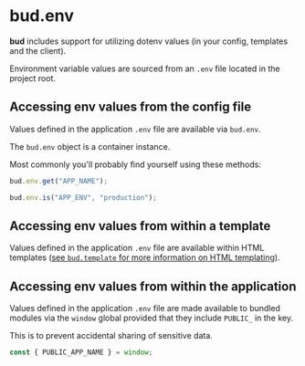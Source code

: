 # bud.env

**bud** includes support for utilizing dotenv values (in your config, templates and the client).

Environment variable values are sourced from an `.env` file located in the project root.

## Accessing env values from the config file

Values defined in the application `.env` file are available via `bud.env`.

The `bud.env` object is a container instance.

Most commonly you'll probably find yourself using these methods:

```js
bud.env.get("APP_NAME");
```

```js
bud.env.is("APP_ENV", "production");
```

## Accessing env values from within a template

Values defined in the application `.env` file are available within HTML templates ([see `bud.template` for more information on HTML templating](/docs/bud.template)).

## Accessing env values from within the application

Values defined in the application `.env` file are made available to bundled modules via the `window` global provided that they include `PUBLIC_` in the key.

This is to prevent accidental sharing of sensitive data.

```js
const { PUBLIC_APP_NAME } = window;
```
